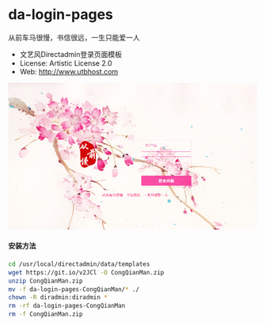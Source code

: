 da-login-pages
==========
从前车马很慢，书信很远，一生只能爱一人

* 文艺风Directadmin登录页面模板
* License: Artistic License 2.0
* Web: http://www.utbhost.com

![屏幕截图](https://raw.githubusercontent.com/utbhost/da-login-pages/CongQianMan/snapshot.png)

#### 安装方法 ####

```sh
cd /usr/local/directadmin/data/templates
wget https://git.io/v2JCl -O CongQianMan.zip
unzip CongQianMan.zip
mv -f da-login-pages-CongQianMan/* ./
chown -R diradmin:diradmin *
rm -rf da-login-pages-CongQianMan
rm -f CongQianMan.zip
```
